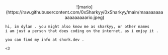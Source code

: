 <div align=center>
![mario](https://raw.githubusercontent.com/0xSharkyy/0xSharkyy/main/maaaaaaaaaaaaaaaaario.jpeg)
</div>
 
```
hi, im dylan . you might also know me as sharkyy, or other names
i am just a person that does coding on the internet, as i enjoy it .

you can find my info at shxrk.dev .

<3
```
